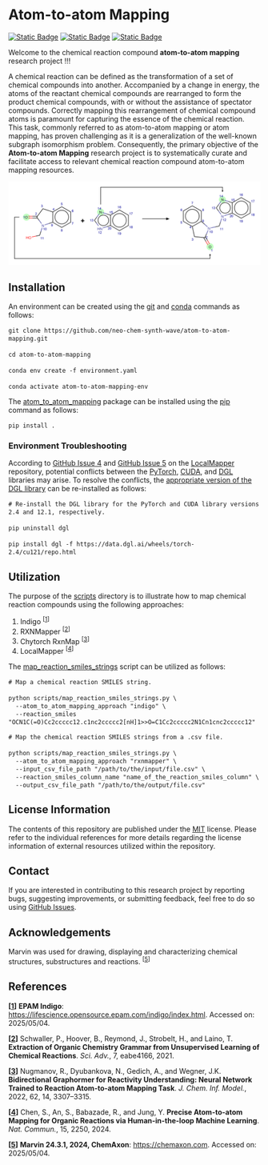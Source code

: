 # Atom-to-atom Mapping
[![Static Badge](https://img.shields.io/badge/atom__to__atom__mapping-2025.5.2-%23556DC8?logo=github&style=flat)](https://github.com/neo-chem-synth-wave/atom-to-atom-mapping/releases/tag/2025.5.2)
[![Static Badge](https://img.shields.io/badge/Institute%20of%20Science%20Tokyo-%231C3177?style=flat)](https://www.isct.ac.jp)
[![Static Badge](https://img.shields.io/badge/Elix%2C%20Inc.-%235EB6B3?style=flat)](https://www.elix-inc.com)

Welcome to the chemical reaction compound **atom-to-atom mapping** research project !!!

A chemical reaction can be defined as the transformation of a set of chemical compounds into another. Accompanied by a
change in energy, the atoms of the reactant chemical compounds are rearranged to form the product chemical compounds,
with or without the assistance of spectator compounds. Correctly mapping this rearrangement of chemical compound atoms
is paramount for capturing the essence of the chemical reaction. This task, commonly referred to as atom-to-atom mapping
or atom mapping, has proven challenging as it is a generalization of the well-known subgraph isomorphism problem.
Consequently, the primary objective of the **Atom-to-atom Mapping** research project is to systematically curate and
facilitate access to relevant chemical reaction compound atom-to-atom mapping resources.

![atom_to_atom_mapping_example.png](figures/atom_to_atom_mapping_example.png)


## Installation
An environment can be created using the [git](https://git-scm.com) and [conda](https://conda.io) commands as follows:

```shell
git clone https://github.com/neo-chem-synth-wave/atom-to-atom-mapping.git

cd atom-to-atom-mapping

conda env create -f environment.yaml

conda activate atom-to-atom-mapping-env
```

The [atom_to_atom_mapping](/atom_to_atom_mapping) package can be installed using the [pip](https://pip.pypa.io) command
as follows:

```shell
pip install .
```


### Environment Troubleshooting
According to [GitHub Issue 4](https://github.com/snu-micc/LocalMapper/issues/4) and
[GitHub Issue 5](https://github.com/snu-micc/LocalMapper/issues/5) on the
[LocalMapper](https://github.com/snu-micc/LocalMapper) repository, potential conflicts between the
[PyTorch](https://pytorch.org), [CUDA](https://developer.nvidia.com/cuda-toolkit), and [DGL](https://www.dgl.ai)
libraries may arise. To resolve the conflicts, the
[appropriate version of the DGL library](https://www.dgl.ai/pages/start.html) can be re-installed as follows:

```shell
# Re-install the DGL library for the PyTorch and CUDA library versions 2.4 and 12.1, respectively.

pip uninstall dgl

pip install dgl -f https://data.dgl.ai/wheels/torch-2.4/cu121/repo.html 
```


## Utilization
The purpose of the [scripts](/scripts) directory is to illustrate how to map chemical reaction compounds using the
following approaches:

1. Indigo <sup>[[1](#references)]</sup>
2. RXNMapper <sup>[[2](#references)]</sup>
3. Chytorch RxnMap <sup>[[3](#references)]</sup>
4. LocalMapper <sup>[[4](#references)]</sup>

The [map_reaction_smiles_strings](/scripts/map_reaction_smiles_strings.py) script can be utilized as follows:

```shell
# Map a chemical reaction SMILES string.

python scripts/map_reaction_smiles_strings.py \
  --atom_to_atom_mapping_approach "indigo" \
  --reaction_smiles "OCN1C(=O)Cc2ccccc12.c1nc2ccccc2[nH]1>>O=C1Cc2ccccc2N1Cn1cnc2ccccc12"
```

```shell
# Map the chemical reaction SMILES strings from a .csv file.

python scripts/map_reaction_smiles_strings.py \
  --atom_to_atom_mapping_approach "rxnmapper" \
  --input_csv_file_path "/path/to/the/input/file.csv" \
  --reaction_smiles_column_name "name_of_the_reaction_smiles_column" \
  --output_csv_file_path "/path/to/the/output/file.csv"
```


## License Information
The contents of this repository are published under the [MIT](/LICENSE) license. Please refer to the individual
references for more details regarding the license information of external resources utilized within the repository.


## Contact
If you are interested in contributing to this research project by reporting bugs, suggesting improvements, or submitting
feedback, feel free to do so using [GitHub Issues](https://github.com/neo-chem-synth-wave/atom-to-atom-mapping/issues).


## Acknowledgements
Marvin was used for drawing, displaying and characterizing chemical structures, substructures and reactions.
<sup>[[5](#references)]</sup>


## References
**[[1](https://lifescience.opensource.epam.com/indigo/index.html)]** **EPAM Indigo**:
https://lifescience.opensource.epam.com/indigo/index.html. Accessed on: 2025/05/04.

**[[2](/references/2021/20210407_schwaller_p_et_al.md)]** Schwaller, P., Hoover, B., Reymond, J., Strobelt, H., and
Laino, T. **Extraction of Organic Chemistry Grammar from Unsupervised Learning of Chemical Reactions**. _Sci. Adv._, 7,
eabe4166, 2021.

**[[3](/references/2022/20220706_nugmanov_r_et_al.md)]** Nugmanov, R., Dyubankova, N., Gedich, A., and Wegner, J.K.
**Bidirectional Graphormer for Reactivity Understanding: Neural Network Trained to Reaction Atom-to-atom Mapping Task**.
_J. Chem. Inf. Model._, 2022, 62, 14, 3307–3315.

**[[4](/references/2024/20240313_chen_s_et_al.md)]** Chen, S., An, S., Babazade, R., and Jung, Y. **Precise Atom-to-atom
Mapping for Organic Reactions via Human-in-the-loop Machine Learning**.  _Nat. Commun._, 15, 2250, 2024.

**[[5](https://chemaxon.com)]** **Marvin 24.3.1, 2024, ChemAxon**: https://chemaxon.com. Accessed on: 2025/05/04.
